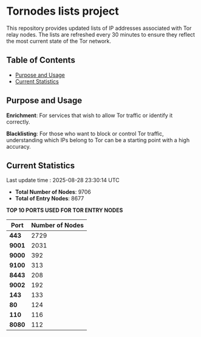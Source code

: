 # Tornodes lists project

This repository provides updated lists of IP addresses associated with Tor relay nodes. The lists are refreshed every 30 minutes to ensure they reflect the most current state of the Tor network.

## Table of Contents

- [Purpose and Usage](#purpose-and-usage)
- [Current Statistics](#current-statistics)


## Purpose and Usage

**Enrichment**: For services that wish to allow Tor traffic or identify it correctly.

**Blacklisting**: For those who want to block or control Tor traffic, understanding which IPs belong to Tor can be a starting point with a high accuracy.

## Current Statistics

Last update time : 2025-08-28 23:30:14 UTC

- **Total Number of Nodes**: 9706
- **Total of Entry Nodes**: 8677

**TOP 10 PORTS USED FOR TOR ENTRY NODES**

| **Port** | **Number of Nodes** |
|------|-----------------|
| **443**   | 2729  |
| **9001**   | 2031  |
| **9000**   | 392  |
| **9100**   | 313  |
| **8443**   | 208  |
| **9002**   | 192  |
| **143**   | 133  |
| **80**   | 124  |
| **110**   | 116  |
| **8080**   | 112  |

